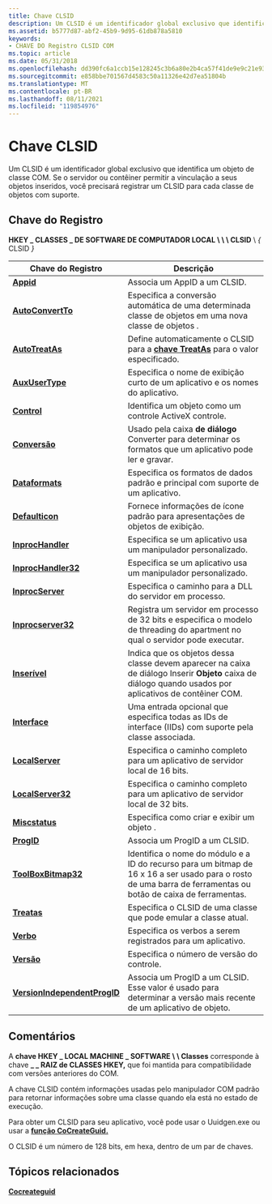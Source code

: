 ```yaml
---
title: Chave CLSID
description: Um CLSID é um identificador global exclusivo que identifica um objeto de classe COM. Se o servidor ou contêiner permitir a vinculação a seus objetos inseridos, você precisará registrar um CLSID para cada classe de objetos com suporte.
ms.assetid: b5777d87-abf2-45b9-9d95-61db878a5810
keywords:
- CHAVE DO Registro CLSID COM
ms.topic: article
ms.date: 05/31/2018
ms.openlocfilehash: dd390fc6a1ccb15e128245c3b6a80e2b4ca57f41de9e9c21e93ebe4c708783d0
ms.sourcegitcommit: e858bbe701567d4583c50a11326e42d7ea51804b
ms.translationtype: MT
ms.contentlocale: pt-BR
ms.lasthandoff: 08/11/2021
ms.locfileid: "119854976"
---
```

# <a name="clsid-key"></a>Chave CLSID

Um CLSID é um identificador global exclusivo que identifica um objeto de classe COM. Se o servidor ou contêiner permitir a vinculação a seus objetos inseridos, você precisará registrar um CLSID para cada classe de objetos com suporte.

## <a name="registry-key"></a>Chave do Registro

**HKEY \_ CLASSES \_ DE SOFTWARE DE COMPUTADOR LOCAL \\ \\ \\ CLSID** \\ *{* CLSID *}*



| Chave do Registro                                                 | Descrição                                                                                                                              |
|--------------------------------------------------------------|------------------------------------------------------------------------------------------------------------------------------------------|
| [**Appid**](appid.md)                                       | Associa um AppID a um CLSID.                                                                                                        |
| [**AutoConvertTo**](autoconvertto.md)                       | Especifica a conversão automática de uma determinada classe de objetos em uma nova classe de objetos .                                                |
| [**AutoTreatAs**](autotreatas.md)                           | Define automaticamente o CLSID para a [**chave TreatAs**](treatas.md) para o valor especificado.                                              |
| [**AuxUserType**](auxusertype.md)                           | Especifica o nome de exibição curto de um aplicativo e os nomes do aplicativo.                                                                     |
| [**Control**](control.md)                                   | Identifica um objeto como um controle ActiveX controle.                                                                                              |
| [**Conversão**](conversion.md)                             | Usado pela caixa **de diálogo** Converter para determinar os formatos que um aplicativo pode ler e gravar.                                           |
| [**Dataformats**](dataformats.md)                           | Especifica os formatos de dados padrão e principal com suporte de um aplicativo.                                                                 |
| [**Defaulticon**](defaulticon.md)                           | Fornece informações de ícone padrão para apresentações de objetos de exibição.                                                                   |
| [**InprocHandler**](inprochandler.md)                       | Especifica se um aplicativo usa um manipulador personalizado.                                                                                  |
| [**InprocHandler32**](inprochandler32.md)                   | Especifica se um aplicativo usa um manipulador personalizado.                                                                                  |
| [**InprocServer**](inprocserver.md)                         | Especifica o caminho para a DLL do servidor em processo.                                                                                         |
| [**Inprocserver32**](inprocserver32.md)                     | Registra um servidor em processo de 32 bits e especifica o modelo de threading do apartment no qual o servidor pode executar.                           |
| [**Inserível**](insertable.md)                             | Indica que os objetos dessa classe devem aparecer na caixa de diálogo Inserir **Objeto** caixa de diálogo quando usados por aplicativos de contêiner COM. |
| [**Interface**](interface.md)                               | Uma entrada opcional que especifica todas as IDs de interface (IIDs) com suporte pela classe associada.                                             |
| [**LocalServer**](localserver.md)                           | Especifica o caminho completo para um aplicativo de servidor local de 16 bits.                                                                            |
| [**LocalServer32**](localserver32.md)                       | Especifica o caminho completo para um aplicativo de servidor local de 32 bits.                                                                            |
| [**Miscstatus**](miscstatus.md)                             | Especifica como criar e exibir um objeto .                                                                                           |
| [**ProgID**](progid.md)                                     | Associa um ProgID a um CLSID.                                                                                                        |
| [**ToolBoxBitmap32**](toolboxbitmap32.md)                   | Identifica o nome do módulo e a ID do recurso para um bitmap de 16 x 16 a ser usado para o rosto de uma barra de ferramentas ou botão de caixa de ferramentas.                      |
| [**Treatas**](treatas.md)                                   | Especifica o CLSID de uma classe que pode emular a classe atual.                                                                       |
| [**Verbo**](verb.md)                                         | Especifica os verbos a serem registrados para um aplicativo.                                                                                 |
| [**Versão**](version.md)                                   | Especifica o número de versão do controle.                                                                                             |
| [**VersionIndependentProgID**](versionindependentprogid.md) | Associa um ProgID a um CLSID. Esse valor é usado para determinar a versão mais recente de um aplicativo de objeto.                           |



 

## <a name="remarks"></a>Comentários

A **chave HKEY \_ LOCAL MACHINE \_ SOFTWARE \\ \\ Classes** corresponde à chave **\_ \_ RAIZ de CLASSES HKEY,** que foi mantida para compatibilidade com versões anteriores do COM.

A chave CLSID contém informações usadas pelo manipulador COM padrão para retornar informações sobre uma classe quando ela está no estado de execução.

Para obter um CLSID para seu aplicativo, você pode usar o Uuidgen.exe ou usar a [**função CoCreateGuid.**](/windows/desktop/api/combaseapi/nf-combaseapi-cocreateguid)

O CLSID é um número de 128 bits, em hexa, dentro de um par de chaves.

## <a name="related-topics"></a>Tópicos relacionados

<dl> <dt>

[**Cocreateguid**](/windows/desktop/api/combaseapi/nf-combaseapi-cocreateguid)
</dt> </dl>

 

 




